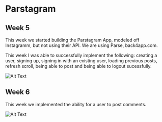 # Parstagram
## Week 5
This week we started building the Parstagram App, modeled off Instagramm, but not using their API. We are using Parse, back4app.com.

This week I was able to successfully implement the following: creating a user, signing up, signing in with an existing user, loading previous posts, refresh scroll, being able to post and being able to logout sucessfully. 

![Alt Text](https://media.giphy.com/media/mj3k04GzOuCl2e7Uhu/giphy.gif)

## Week 6
This week we implemented the ability for a user to post comments.

![Alt Text](https://media.giphy.com/media/pRi52isQglogSIbuEh/giphy.gif)
